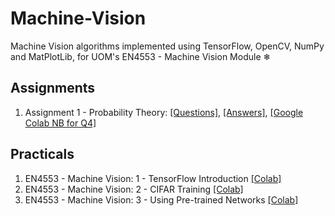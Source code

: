 # Machine-Vision
Machine Vision algorithms implemented using TensorFlow, OpenCV, NumPy and MatPlotLib, for UOM's EN4553 - Machine Vision Module ❄

## Assignments

1. Assignment 1 - Probability Theory: [[Questions]](Assignments/A01/EN4553-Assignment%201.pdf), [[Answers]](Assignments/A01/180631J-EN4553-A01.pdf), [[Google Colab NB for Q4]](https://colab.research.google.com/drive/1YRn0drYuh-CQiXaAGyHmse46Lcmuvfpr?usp=sharing)


## Practicals

1. EN4553 - Machine Vision: 1 - TensorFlow Introduction [[Colab]](https://colab.research.google.com/drive/1qFnGTzWgpbgKheHPQBwnDvHgPRlbyyrW?usp=sharing)
2. EN4553 - Machine Vision: 2 - CIFAR Training [[Colab]](https://colab.research.google.com/drive/1JJmtZjiCuKABIcV0pjMlYkhagQv1DC2F?usp=sharing)
3. EN4553 - Machine Vision: 3 - Using Pre-trained Networks [[Colab]](https://colab.research.google.com/drive/12CoPUZ6e7hav5AwWybNK141W1Lfc4ksS?usp=sharing)

